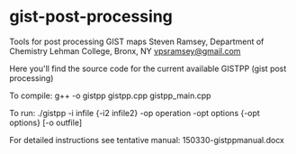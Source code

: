 # gist-post-processing
Tools for post processing GIST maps
Steven Ramsey, Department of Chemistry Lehman College, Bronx, NY
vpsramsey@gmail.com

Here you'll find the source code for the current available GISTPP (gist post processing)

To compile:
g++ -o gistpp gistpp.cpp gistpp_main.cpp

To run: ./gistpp -i infile {-i2 infile2} -op operation -opt options {-opt options} [-o outfile]

For detailed instructions see tentative manual:
150330-gistppmanual.docx



